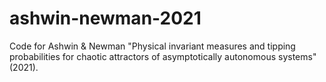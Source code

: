 # ashwin-newman-2021

Code for Ashwin & Newman "Physical invariant measures and tipping probabilities for chaotic attractors of asymptotically autonomous systems" (2021).
